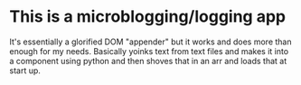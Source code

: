 # This is a microblogging/logging app 

It's essentially a glorified DOM "appender" but it works and does more than enough for my needs.
Basically yoinks text from text files and makes it into a component using python and then shoves that in an arr and loads that at start up.